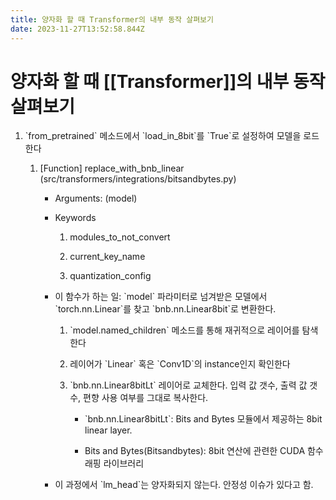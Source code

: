 ```yaml
---
title: 양자화 할 때 Transformer의 내부 동작 살펴보기
date: 2023-11-27T13:52:58.844Z
---
```


# 양자화 할 때 [[Transformer]]의 내부 동작 살펴보기

1. \`from_pretrained\` 메소드에서 \`load_in_8bit\`를 \`True\`로 설정하여 모델을 로드한다

   1. \[Function\] replace_with_bnb_linear (src/transformers/integrations/bitsandbytes.py)

      - Arguments: (model)

      - Keywords

        1. modules_to_not_convert

        2. current_key_name

        3. quantization_config

      - 이 함수가 하는 일: \`model\` 파라미터로 넘겨받은 모델에서 \`torch.nn.Linear\`를 찾고 \`bnb.nn.Linear8bit\`로 변환한다.

        1. \`model.named_children\` 메소드를 통해 재귀적으로 레이어를 탐색한다

        2. 레이어가 \`Linear\` 혹은 \`Conv1D\`의 instance인지 확인한다

        3. \`bnb.nn.Linear8bitLt\` 레이어로 교체한다. 입력 값 갯수, 출력 값 갯수, 편향 사용 여부를 그대로 복사한다.

           - \`bnb.nn.Linear8bitLt\`: Bits and Bytes 모듈에서 제공하는 8bit linear layer.

           - Bits and Bytes(Bitsandbytes): 8bit 연산에 관련한 CUDA 함수 래핑 라이브러리

      - 이 과정에서 \`lm_head\`는 양자화되지 않는다. 안정성 이슈가 있다고 함.
